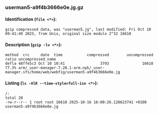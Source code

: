 ### userman5-a9f4b3666e0e.jg.gz
#### Identification (`file <*>`):
```
gzip compressed data, was "userman5.jg", last modified: Fri Oct 10 09:41:49 2025, from Unix, original size modulo 2^32 16610
```
#### Description (`gzip -lv <*>`):
```
method  crc     date  time           compressed        uncompressed  ratio uncompressed_name
defla 48ffe5c3 Oct 10 10:41                3793               16610  77.3% arm/_user-manager-7.20.1-arm.npk/_user-manager.sfs/home/web/webfig/userman5-a9f4b3666e0e.jg
```
#### Listing (`ls -AlR --time-style=full-iso <*>`):
```
/:
total 20
-rw-r--r-- 1 root root 16610 2025-10-16 16:00:26.128623741 +0100 userman5-a9f4b3666e0e.jg
```

